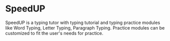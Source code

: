 # SpeedUP
SpeedUP is a typing tutor with typing tutorial and typing practice modules like Word Typing, Letter Typing, Paragraph Typing. Practice modules can be customized to fit the user's needs for practice.
